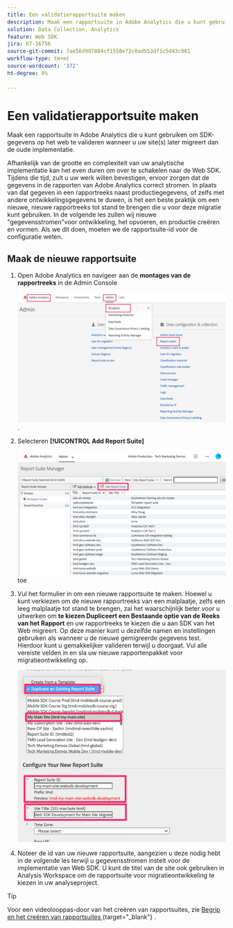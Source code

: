 ```yaml
---
title: Een validatierapportsuite maken
description: Maak een rapportsuite in Adobe Analytics die u kunt gebruiken om SDK-gegevens op het web te valideren wanneer u uw site(s) later migreert dan de oude implementatie.
solution: Data Collection, Analytics
feature: Web SDK
jira: KT-16756
source-git-commit: 7ae56d997884cf1558e72c0ad553df1c5d43c081
workflow-type: tm+mt
source-wordcount: '372'
ht-degree: 0%

---
```


# Een validatierapportsuite maken

Maak een rapportsuite in Adobe Analytics die u kunt gebruiken om SDK-gegevens op het web te valideren wanneer u uw site(s) later migreert dan de oude implementatie.

Afhankelijk van de grootte en complexiteit van uw analytische implementatie kan het even duren om over te schakelen naar de Web SDK. Tijdens die tijd, zult u uw werk willen bevestigen, ervoor zorgen dat de gegevens in de rapporten van Adobe Analytics correct stromen. In plaats van dat gegeven in een rapportreeks naast productiegegevens, of zelfs met andere ontwikkelingsgegevens te duwen, is het een beste praktijk om een nieuwe, nieuwe rapportreeks tot stand te brengen die u voor deze migratie kunt gebruiken. In de volgende les zullen wij nieuwe &quot;gegevensstromen&quot;voor ontwikkeling, het opvoeren, en productie creëren en vormen. Als we dit doen, moeten we de rapportsuite-id voor de configuratie weten.

## Maak de nieuwe rapportsuite

1. Open Adobe Analytics en navigeer aan de **montages van de rapportreeks** in de Admin Console

   ![ Admin Console ](assets/aa-admin-console.jpg).

1. Selecteren **[!UICONTROL Add Report Suite]**

   ![ voeg rapportreeks ](assets/add-report-suite.jpg) toe

1. Vul het formulier in om een nieuwe rapportsuite te maken. Hoewel u kunt verkiezen om de nieuwe rapportreeks van een malplaatje, zelfs een leeg malplaatje tot stand te brengen, zal het waarschijnlijk beter voor u uitwerken om **te kiezen Dupliceert een Bestaande optie van de Reeks van het Rapport** en uw rapportreeks te kiezen die u aan SDK van het Web migreert. Op deze manier kunt u dezelfde namen en instellingen gebruiken als wanneer u de nieuwe gemigreerde gegevens test. Hierdoor kunt u gemakkelijker valideren terwijl u doorgaat. Vul alle vereiste velden in en sla uw nieuwe rapportenpakket voor migratieontwikkeling op.

   ![ Nieuwe reeks van het het rapport van de migratieontwikkeling ](assets/new-websdk-validation-report-suite.jpg)

1. Noteer de id van uw nieuwe rapportsuite, aangezien u deze nodig hebt in de volgende les terwijl u gegevensstromen instelt voor de implementatie van Web SDK. U kunt de titel van de site ook gebruiken in Analysis Workspace om de rapportsuite voor migratieontwikkeling te kiezen in uw analyseproject.

>[!TIP]
>
>Voor een videolooppas-door van het creëren van rapportsuites, zie [ Begrip en het creëren van rapportsuites ](https://experienceleague.adobe.com/nl/docs/analytics-learn/tutorials/intro-to-analytics/analytics-basics/understanding-and-creating-report-suites){target="_blank"} .

